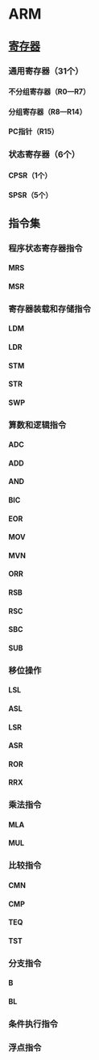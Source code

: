 # ARM

## [寄存器](https://www.cnblogs.com/wrjvszq/p/4199682.html)

### 通用寄存器（31个）

#### 不分组寄存器（R0—R7）

#### 分组寄存器（R8—R14）

#### PC指针（R15）

### 状态寄存器（6个）

 #### CPSR（1个）

 #### SPSR（5个）

## 指令集

### 程序状态寄存器指令

#### MRS

#### MSR

### 寄存器装载和存储指令

#### LDM

#### LDR

#### STM

#### STR

#### SWP

### 算数和逻辑指令

#### ADC

#### ADD

#### AND

#### BIC

#### EOR

#### MOV

#### MVN

#### ORR

#### RSB

#### RSC

#### SBC

#### SUB

### 移位操作

#### LSL

#### ASL

#### LSR

#### ASR

#### ROR

#### RRX

### 乘法指令

#### MLA

#### MUL

### 比较指令

#### CMN

#### CMP

#### TEQ

#### TST

### 分支指令

#### B

#### BL

### 条件执行指令



### 浮点指令



